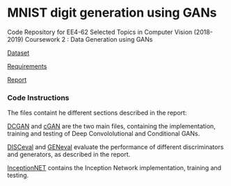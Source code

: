 # MNIST digit generation using GANs

Code Repository for EE4-62 Selected Topics in Computer Vision (2018-2019)  Coursework 2 : Data Generation using GANs

[Dataset](http://yann.lecun.com/exdb/mnist/)

[Requirements](https://github.com/RVS97/MNIST-GANs/blob/master/Requirements.pdf)

[Report](https://github.com/RVS97/MNIST-GANs/blob/master/Report.pdf)

### Code Instructions

The files containt he different sections described in the report:

[DCGAN](https://github.com/RVS97/MNIST-GANs/blob/master/TCV2_DCGAN.ipynb) and [cGAN](https://github.com/RVS97/MNIST-GANs/blob/master/TCV2_cGAN.ipynb) are the two main files, containing the implementation, training and testing of Deep Convololutional and Conditional GANs.

[DISCeval](https://github.com/RVS97/MNIST-GANs/blob/master/TCV2_DISCeval.ipynb) and [GENeval](https://github.com/RVS97/MNIST-GANs/blob/master/TCV2_GENeval.ipynb) evaluate the performance of different discriminators and generators, as described in the report.

[InceptionNET](https://github.com/RVS97/MNIST-GANs/blob/master/TCV2_InceptionNet.ipynb) contains the Inception Network implementation, training and testing.
